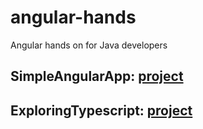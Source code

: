 # angular-hands
Angular hands on for Java developers

## SimpleAngularApp: [project](SimpleAngularApp)

## ExploringTypescript: [project](ExploringTypescript)
